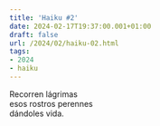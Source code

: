 ```yaml
---
title: 'Haiku #2'
date: 2024-02-17T19:37:00.001+01:00
draft: false
url: /2024/02/haiku-02.html
tags: 
- 2024
- haiku
---
```


Recorren lágrimas  
esos rostros perennes  
dándoles vida.  